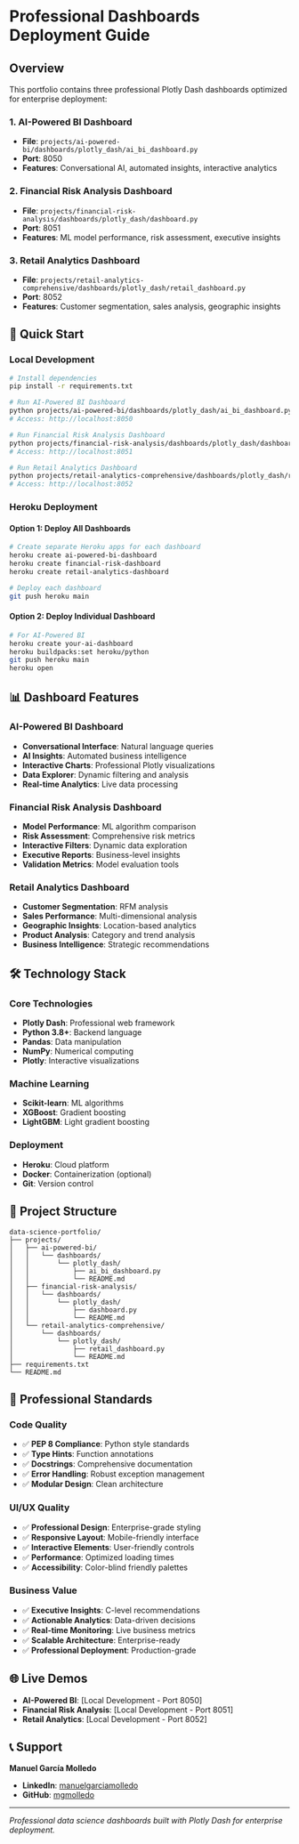 # Professional Dashboards Deployment Guide

## Overview
This portfolio contains three professional Plotly Dash dashboards optimized for enterprise deployment:

### 1. AI-Powered BI Dashboard
- **File**: `projects/ai-powered-bi/dashboards/plotly_dash/ai_bi_dashboard.py`
- **Port**: 8050
- **Features**: Conversational AI, automated insights, interactive analytics

### 2. Financial Risk Analysis Dashboard
- **File**: `projects/financial-risk-analysis/dashboards/plotly_dash/dashboard.py`
- **Port**: 8051
- **Features**: ML model performance, risk assessment, executive insights

### 3. Retail Analytics Dashboard
- **File**: `projects/retail-analytics-comprehensive/dashboards/plotly_dash/retail_dashboard.py`
- **Port**: 8052
- **Features**: Customer segmentation, sales analysis, geographic insights

## 🚀 Quick Start

### Local Development
```bash
# Install dependencies
pip install -r requirements.txt

# Run AI-Powered BI Dashboard
python projects/ai-powered-bi/dashboards/plotly_dash/ai_bi_dashboard.py
# Access: http://localhost:8050

# Run Financial Risk Analysis Dashboard
python projects/financial-risk-analysis/dashboards/plotly_dash/dashboard.py
# Access: http://localhost:8051

# Run Retail Analytics Dashboard
python projects/retail-analytics-comprehensive/dashboards/plotly_dash/retail_dashboard.py
# Access: http://localhost:8052
```

### Heroku Deployment

#### Option 1: Deploy All Dashboards
```bash
# Create separate Heroku apps for each dashboard
heroku create ai-powered-bi-dashboard
heroku create financial-risk-dashboard
heroku create retail-analytics-dashboard

# Deploy each dashboard
git push heroku main
```

#### Option 2: Deploy Individual Dashboard
```bash
# For AI-Powered BI
heroku create your-ai-dashboard
heroku buildpacks:set heroku/python
git push heroku main
heroku open
```

## 📊 Dashboard Features

### AI-Powered BI Dashboard
- **Conversational Interface**: Natural language queries
- **AI Insights**: Automated business intelligence
- **Interactive Charts**: Professional Plotly visualizations
- **Data Explorer**: Dynamic filtering and analysis
- **Real-time Analytics**: Live data processing

### Financial Risk Analysis Dashboard
- **Model Performance**: ML algorithm comparison
- **Risk Assessment**: Comprehensive risk metrics
- **Interactive Filters**: Dynamic data exploration
- **Executive Reports**: Business-level insights
- **Validation Metrics**: Model evaluation tools

### Retail Analytics Dashboard
- **Customer Segmentation**: RFM analysis
- **Sales Performance**: Multi-dimensional analysis
- **Geographic Insights**: Location-based analytics
- **Product Analysis**: Category and trend analysis
- **Business Intelligence**: Strategic recommendations

## 🛠️ Technology Stack

### Core Technologies
- **Plotly Dash**: Professional web framework
- **Python 3.8+**: Backend language
- **Pandas**: Data manipulation
- **NumPy**: Numerical computing
- **Plotly**: Interactive visualizations

### Machine Learning
- **Scikit-learn**: ML algorithms
- **XGBoost**: Gradient boosting
- **LightGBM**: Light gradient boosting

### Deployment
- **Heroku**: Cloud platform
- **Docker**: Containerization (optional)
- **Git**: Version control

## 📁 Project Structure

```
data-science-portfolio/
├── projects/
│   ├── ai-powered-bi/
│   │   └── dashboards/
│   │       └── plotly_dash/
│   │           ├── ai_bi_dashboard.py
│   │           └── README.md
│   ├── financial-risk-analysis/
│   │   └── dashboards/
│   │       └── plotly_dash/
│   │           ├── dashboard.py
│   │           └── README.md
│   └── retail-analytics-comprehensive/
│       └── dashboards/
│           └── plotly_dash/
│               ├── retail_dashboard.py
│               └── README.md
├── requirements.txt
└── README.md
```

## 🎯 Professional Standards

### Code Quality
- ✅ **PEP 8 Compliance**: Python style standards
- ✅ **Type Hints**: Function annotations
- ✅ **Docstrings**: Comprehensive documentation
- ✅ **Error Handling**: Robust exception management
- ✅ **Modular Design**: Clean architecture

### UI/UX Quality
- ✅ **Professional Design**: Enterprise-grade styling
- ✅ **Responsive Layout**: Mobile-friendly interface
- ✅ **Interactive Elements**: User-friendly controls
- ✅ **Performance**: Optimized loading times
- ✅ **Accessibility**: Color-blind friendly palettes

### Business Value
- ✅ **Executive Insights**: C-level recommendations
- ✅ **Actionable Analytics**: Data-driven decisions
- ✅ **Real-time Monitoring**: Live business metrics
- ✅ **Scalable Architecture**: Enterprise-ready
- ✅ **Professional Deployment**: Production-grade

## 🌐 Live Demos

- **AI-Powered BI**: [Local Development - Port 8050]
- **Financial Risk Analysis**: [Local Development - Port 8051]
- **Retail Analytics**: [Local Development - Port 8052]

## 📞 Support

**Manuel García Molledo**
- **LinkedIn**: [manuelgarciamolledo](https://linkedin.com/in/manuelgarciamolledo)
- **GitHub**: [mgmolledo](https://github.com/mgmolledo)

---

*Professional data science dashboards built with Plotly Dash for enterprise deployment.*
